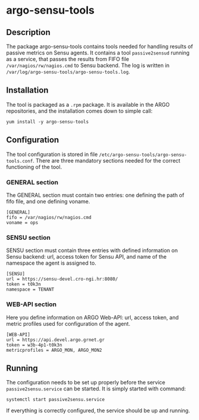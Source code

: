 # argo-sensu-tools

## Description

The package argo-sensu-tools contains tools needed for handling results of passive metrics on Sensu agents. It contains a tool `passive2sensud` running as a service, that passes the results from FIFO file `/var/nagios/rw/nagios.cmd` to Sensu backend. The log is written in `/var/log/argo-sensu-tools/argo-sensu-tools.log`.

## Installation

The tool is packaged as a `.rpm` package. It is available in the ARGO repositories, and the installation comes down to simple call:

```shell
yum install -y argo-sensu-tools
```

## Configuration

The tool configuration is stored in file `/etc/argo-sensu-tools/argo-sensu-tools.conf`. There are three mandatory sections needed for the correct functioning of the tool.

### GENERAL section

The GENERAL section must contain two entries: one defining the path of fifo file, and one defining voname.

```text
[GENERAL]
fifo = /var/nagios/rw/nagios.cmd
voname = ops
```

### SENSU section

SENSU section must contain three entries with defined information on Sensu backend: url, access token for Sensu API, and name of the namespace the agent is assigned to.

```text
[SENSU]
url = https://sensu-devel.cro-ngi.hr:8080/
token = t0k3n
namespace = TENANT
```

### WEB-API section

Here you define information on ARGO Web-API: url, access token, and metric profiles used for configuration of the agent.

```text
[WEB-API]
url = https://api.devel.argo.grnet.gr
token = w3b-4p1-t0k3n
metricprofiles = ARGO_MON, ARGO_MON2
```

## Running

The configuration needs to be set up properly before the service `passive2sensu.service` can be started. It is simply started with command:

```shell
systemctl start passive2sensu.service
```

If everything is correctly configured, the service should be up and running.
